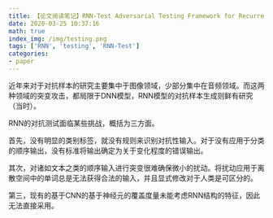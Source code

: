```yaml
---
title: 【论文阅读笔记】RNN-Test Adversarial Testing Framework for Recurrent Neural Network Systems 
date: 2020-03-25 10:37:16
math: true
index_img: /img/testing.png
tags: ['RNN', 'testing', 'RNN-Test']
categories: 
- paper
---
```


<!--more--->

近年来对于对抗样本的研究主要集中于图像领域，少部分集中在音频领域。而这两种领域的突变攻击，都局限于DNN模型，RNN模型的对抗样本生成则鲜有研究（当时）。

RNN的对抗测试面临某些挑战，概括为三方面。

首先，没有明显的类别标签，就没有规则来识别对抗性输入。对于没有应用于分类的顺序输出，没有标准将输出确定为关于变化程度的错误输出。

其次，对诸如文本之类的顺序输入进行突变很难确保微小的扰动。将扰动应用于离散空间中的单词总是无法获得合法的输入，并且显式修改对于人类是可区分的。

第三，现有的基于CNN的基于神经元的覆盖度量未能考虑RNN结构的特征，因此无法直接采用。
